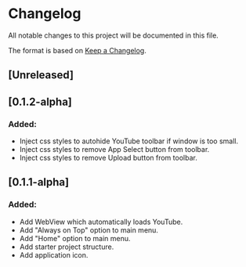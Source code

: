 # Changelog
All notable changes to this project will be documented in this file.

The format is based on [Keep a Changelog](http://keepachangelog.com/en/1.0.0/).

## [Unreleased]

## [0.1.2-alpha]
### Added:
- Inject css styles to autohide YouTube toolbar if window is too small.
- Inject css styles to remove App Select button from toolbar.
- Inject css styles to remove Upload button from toolbar.

## [0.1.1-alpha]
### Added:
- Add WebView which automatically loads YouTube.
- Add "Always on Top" option to main menu.
- Add "Home" option to main menu.
- Add starter project structure.
- Add application icon.
